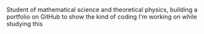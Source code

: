 Student of mathematical science and theoretical physics, building a portfolio on GitHub to show the kind of coding I'm working on while studying this
<!---
MBeard01/MBeard01 is a ✨ special ✨ repository because its `README.md` (this file) appears on your GitHub profile.
You can click the Preview link to take a look at your changes.
--->

